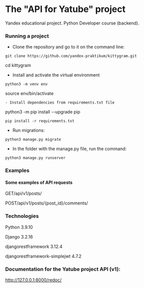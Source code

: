 # The "API for Yatube" project
Yandex educational project. Python Developer course (backend).

### Running a project

- Clone the repository and go to it on the command line:
```
git clone https://github.com/yandex-praktikum/kittygram.git
```
cd kittygram

- Install and activate the virtual environment
```
python3 -m venv env
```
source env/bin/activate
```
- Install dependencies from requirements.txt file
```
python3 -m pip install --upgrade pip
```
pip install -r requirements.txt
```
- Run migrations:
```
python3 manage.py migrate
```
- In the folder with the manage.py file, run the command:
```
python3 manage.py runserver
```
### Examples

#### Some examples of API requests

GET/api/v1/posts/

POST/api/v1/posts/{post_id}/comments/

### Technologies
Python 3.9.10

Django 3.2.16

djangorestframework 3.12.4

djangorestframework-simplejwt 4.7.2

### Documentation for the Yatube project API (v1):

http://127.0.0.1:8000/redoc/
